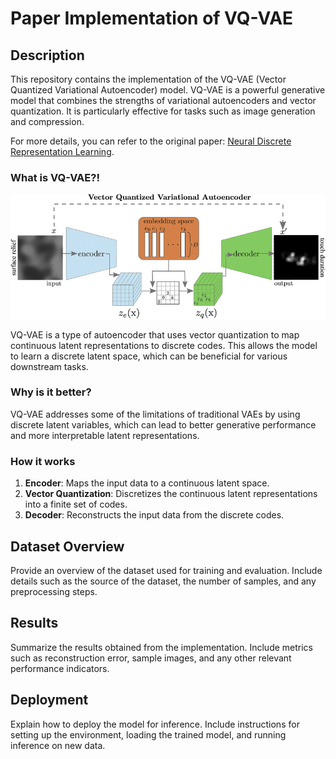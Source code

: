 # Paper Implementation of VQ-VAE

## Description
This repository contains the implementation of the VQ-VAE (Vector Quantized Variational Autoencoder) model. VQ-VAE is a powerful generative model that combines the strengths of variational autoencoders and vector quantization. It is particularly effective for tasks such as image generation and compression.

For more details, you can refer to the original paper: [Neural Discrete Representation Learning](https://arxiv.org/abs/1711.00937).

### What is VQ-VAE?!
![alt text](static/vqvae_image.png)

VQ-VAE is a type of autoencoder that uses vector quantization to map continuous latent representations to discrete codes. This allows the model to learn a discrete latent space, which can be beneficial for various downstream tasks.

### Why is it better?
VQ-VAE addresses some of the limitations of traditional VAEs by using discrete latent variables, which can lead to better generative performance and more interpretable latent representations.

### How it works
1. **Encoder**: Maps the input data to a continuous latent space.
2. **Vector Quantization**: Discretizes the continuous latent representations into a finite set of codes.
3. **Decoder**: Reconstructs the input data from the discrete codes.

## Dataset Overview
Provide an overview of the dataset used for training and evaluation. Include details such as the source of the dataset, the number of samples, and any preprocessing steps.

## Results
Summarize the results obtained from the implementation. Include metrics such as reconstruction error, sample images, and any other relevant performance indicators.

## Deployment
Explain how to deploy the model for inference. Include instructions for setting up the environment, loading the trained model, and running inference on new data.